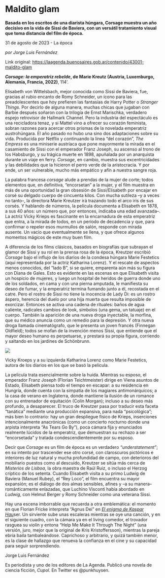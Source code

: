# Maldito glam

**Basada en los escritos de una diarista húngara, Corsage muestra un año decisivo en la vida de Sissi de Baviera, con un versátil tratamiento visual que toma distancia del film de época.**

31 de agosto de 2023 - La época

_por Jorge Luis Fernández_

Link original: https://laagenda.buenosaires.gob.ar/contenido/43001-maldito-glam



*****Corsage: la emperatriz rebelde*, de Marie Kreutz (Austria, Luxemburgo, Alemania, Francia, 20**22)**, 114’.




Elisabeth von Wittelsbach, mejor conocida como Sissi de Baviera, fue, gracias al rubio encanto de Romy Schneider, un ícono para las preadolescentes que hoy prefieren las fantasías de Harry Potter o *Stranger Things*. Por decirlo de alguna manera, muchas chicas que jugaban con Barbie después soñaron con la trilogía de Ernst Marischka, verdadero espejo retrovisor de Hallmark Channel. Pero la industria del espectáculo es una recicladora tenaz, y si Mattel vino a ofrecer su corazón feminista, sobran razones para acercar otros prismas de la novelada emperatriz austrohúngara. El año pasado no hubo una sino dos adaptaciones sobre su vida. Producida por Netflix y continuando la línea “del corazón”, *The Empress* es una miniserie austríaca que pone mayormente la mirada en el casamiento de Sissi con el emperador Franz Joseph, su ascenso al trono de los Habsburgo, y su trágica muerte en 1898, apuñalada por un anarquista durante un viaje en ferry. *Corsage*, en cambio, muestra sus excentricidades y las debilidades que la hicieron el perro verde de la aristocracia. Y por ende, un ser vulnerable, mucho más empático y afín a nuestra sangre roja.




La palabra francesa *corsage* alude a prendas de la mujer de corte; todos elementos que, en definitiva, “encorsetan” a la mujer, y el film muestra en más de una oportunidad la gran obsesión de Sissi/Elisabeth por encajar en corsé su delgado cuerpo de cincuenta kilos. Con mucha sutileza –y a veces no tanto–, la directora Marie Kreutzer irá trazando todo el arco iris de sus corsés. Y hablando de números, la película documenta a Elisabeth en 1878, a sus 40 años: un número que, por entonces, indicaba una edad avanzada–. La actriz Vicky Krieps es fascinante en la encarnadura de esta emperatriz que entra, a la mirada de todos, en un período de decadencia y que, para confirmar o repeler esos murmullos de salón, responde con mirada ausente. Un vacío que eventualmente se llena, y que ofrece algunos momentos mágicos de este muy buen film.




A diferencia de los films clásicos, basados en biografías que subrayan el glamor de Sissi y su rol en la prensa rosa de la época, Kreutzer escribió *Corsage* bajo el influjo de los diarios de la condesa húngara Marie Festetics (aquí representada por la actriz Katharina Lorenz). Y el rescate de aspectos menos conocidos, del “lado B”, si se quiere, emparenta aún más su figura con Diana de Gales. Esto es evidente en las escenas en que Elisabeth visita un hospicio de mujeres, y luego un hospital de heridos de guerra donde uno de los soldados, en cama y con una pierna amputada, le manifiesta su deseo de fumar, y la emperatriz termina fumando junto a él, recostada en el catre. Pero el rostro de Sissi no tiene la inocencia de Lady Di: es un rostro áspero, herencia del duelo por una hija muerta que resulta imposible de exorcizar. Entonces se activa una cadena de rituales: baños de agua caliente, radicales cambios de look, símbolos (una gema, un tatuaje) en el cuerpo. También la aparición de una nueva droga inyectable, la morfina, que su médico anuncia como un remedio para la depresión. Y otra nueva droga llamada cinematógrafo, que le presenta un joven francés (Finnegan Oldfield); todos se mofan de la invención menos Sissi, que entiende que el mayor deseo humano es perpetuarse, y prestará su propia figura, corriendo y saltando en los jardines de Schönbrunn.




![](https://cdn.feater.me/files/images/2629395/3b2aecee-c830-4177-8587-4a19f211e6b6.jpg)




Vicky Kroeps y a su izquierda Katharina Lorenz como Marie Festetics, autora de los diarios en los que se basó la película.




La película trata esencialmente sobre la huida. Mientras su esposo, el emperador Franz Joseph (Florian Teichtmeister) dirige en Viena asuntos de Estado, Elisabeth piensa todo el tiempo en escapar: a su residencia en Hungría, donde cuenta con la simpatía de los magiares antimonárquicos; a la casa de verano en Inglaterra, donde mantiene la ilusión de un romance con su entrenador de equitación (Colin Morgan); incluso a su deseo más profundo, a desaparecer. El truco de Kreutzer pasa por traducir esta faceta “tanática” mediante una producción expansiva, para nada “psicológica”; más bien lo contrario: hay un gran despliegue físico de Krieps, inserciones intencionalmente anacrónicas (como un concierto nocturno donde una arpista interpreta “As Tears Go By”), poca cámara fija y enunciados realmente lúcidos de la emperatriz, que demuestran su rechazo a ser “encorsetada” y tratada condescendientemente por su esposo.




Decir que *Corsage* es un film de época es un verdadero *“understatement”*; en su intento por trascender ese otro corsé, con claroscuros pictóricos e interiores de luz natural y mucha profundidad de campo, con deterioros del mobiliario puestos como al descuido, Kreutzer se sitúa más cerca de *Misterios de Lisboa*, la obra maestra de Raúl Ruiz, o incluso el Herzog críptico de los setenta. Cuando Elisabeth visita a su primo Ludwig de Baviera (Manuel Rubey), el “Rey Loco”, el film encuentra su mayor expansión; es el diálogo de dos almas sensibles, afines y –a su manera– románticamente enlazadas, que Luchino Visconti había abordado en *Ludwig*, con Helmut Berger y Romy Schneider como una veterana Sissi.




Hay una escena imborrable que recuerda a otra emblemática: el momento en que Florian Fricke interpreta “Agnus Dei” en [*El enigma de Kaspar Hau*](https://youtu.be/bD5FDExETEM?si=2FJCDMp-cOGYpo9l)ser. Un sirviente sube unas escaleras mientras se oye una canción, y en el siguiente cuadro, con la cámara ya en el living comedor, el trovador rasguea su violín y entona “Help Me Make It Through The Night” (una versión, juro, mejor que la original de Kris Kristoffersson), mientras la pareja ebria baila tambaleándose. Caprichoso y arbitrario, y quizá también menor, es la clase de hallazgo que renueva la confianza en el cine y su capacidad para seguir sorprendiendo.




Jorge Luis Fernández




Es periodista y uno de los editores de La Agenda. Publicó una novela de ciencia ficción, *Cupol*. En Twitter es @punkhuysen.



